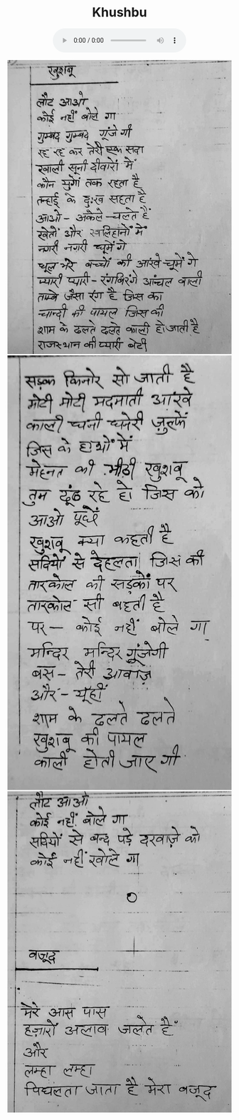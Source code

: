 <center>
<h1>Khushbu</h1>
<figure>
    <audio
       controls
       src="./dadi_khushboo.mp3">
          Your browser does not support the
          <code>audio</code> element.
    </audio>
</figure>


![](./11_khushbu.jpg)
![](./12_khushbu.jpg)
![](./13_khushbu.jpg)

